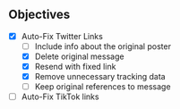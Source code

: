 ## Objectives

- [x] Auto-Fix Twitter Links
  - [ ] Include info about the original poster
  - [x] Delete original message
  - [x] Resend with fixed link
  - [x] Remove unnecessary tracking data
  - [ ] Keep original references to message
- [ ] Auto-Fix TikTok links
